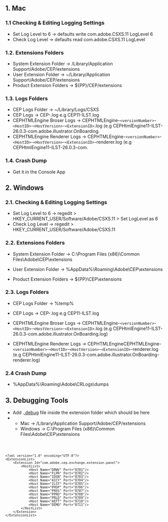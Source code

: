 ## 1. Mac

### 1.1 Checking & Editing Logging Settings

 - Set Log Level to 6 → defaults write com.adobe.CSXS.11 LogLevel 6
 - Check Log Level → defaults read com.adobe.CSXS.11 LogLevel

### 1.2. Extensions Folders

 - System Extension Folder → /Library/Application
   Support/Adobe/CEP/extensions
 - User Extension Folder → ~/Library/Application   
   Support/Adobe/CEP/extensions
 - Product Extension Folders → ${PP}/CEP/extensions

### 1.3. Logs Folders

 - CEP Logs Folder → ~/Library/Logs/CSXS
 - CEP Logs → CEP<Version Number>-<Product ID>.log e.g CEP11-ILST.log
 - CEPHTMLEngine Broser Logs → CEPHTMLEngine-`<versionNumber>`-`<HostID>`-`<HostVersion>`-`<ExtensionID>`.log (e.g
   CEPHtmlEngine11-ILST-26.0.3-com.adobe.illustrator.OnBoarding.
 - CEPHTMLEngine Renderer Logs → CEPHTMLEngine-`<versionNumber>`-`<HostID>`-`<HostVersion>`-`<ExtensionID>`-renderer.log
   (e.g CEPHtmlEngine11-ILST-26.0.3-com. 
   
### 1.4. Crash Dump
 - Get it in the Console App

## 2. Windows

### 2.1. Checking & Editing Logging Settings

 - Set Log Level to 6 → regedit >
   HKEY_CURRENT_USER/Software/Adobe/CSXS.11 > Set LogLevel as 6
 - Check Log Level → regedit > HKEY_CURRENT_USER/Software/Adobe/CSXS.11

### 2.2. Extensions Folders

 - System Extension Folder → C:\Program Files (x86)\Common
   Files\Adobe\CEP\extensions

- User Extension Folder → %AppData%\Roaming\Adobe\CEP\extensions

- Product Extension Folders → ${PP}\CEP\extensions

### 2.3. Logs Folders

- CEP Logs Folder → %temp%

- CEP Logs → CEP<Version Number>-<Product ID>.log e.g CEP11-ILST.log

- CEPHTMLEngine Broser Logs → CEPHTMLEngine-`<versionNumber>`-`<HostID>`-`<HostVersion>`-`<ExtensionID>`.log (e.g CEPHtmlEngine11-ILST-26.0.3-com.adobe.illustrator.OnBoarding.log)

- CEPHTMLEngine Renderer Logs → CEPHTMLEngineCEPHTMLEngine-`<versionNumber>`-`<HostID>`-`<HostVersion>`-`<ExtensionID>`-renderer.log (e.g CEPHtmlEngine11-ILST-26.0.3-com.adobe.illustrator.OnBoarding-renderer.log)

  

### 2.4 Crash Dump

 - %AppData%\Roaming\Adobe\CRLogs\dumps

## 3. Debugging Tools

- Add .[.debug](./.debug) file inside the extension folder which should be here 
- - Mac → /Library/Application
   Support/Adobe/CEP/extensions
   - Windows →  C:\Program Files (x86)\Common
   Files\Adobe\CEP\extensions
   
<Code> 

    <?xml version="1.0" encoding="UTF-8"?> 
    <ExtensionList>
        <Extension Id="com.adobe.cep.exchange.extension.panel">
            <HostList>
            	<Host Name="DRWV" Port="8701"/>
                <Host Name="FLPR" Port="8702"/>
                <Host Name="IDSN" Port="8703"/>
                <Host Name="AICY" Port="8704"/>
                <Host Name="ILST" Port="8705"/>
                <Host Name="PHSP" Port="8706"/>
                <Host Name="PHXS" Port="8707"/>
                <Host Name="PPRO" Port="8708"/>
                <Host Name="PRLD" Port="8709"/>
                <Host Name="AEFT" Port="8710"/>
                <Host Name="DEMO" Port="8711"/>
            </HostList>
        </Extension>
    </ExtensionList>


